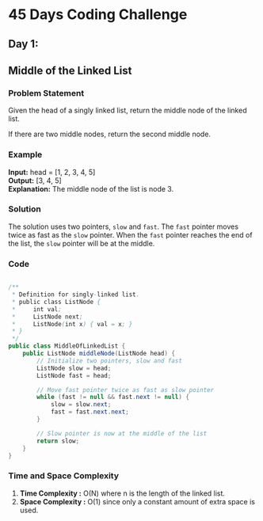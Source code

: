 # 45 Days Coding Challenge

## Day 1:
## Middle of the Linked List

### Problem Statement

Given the head of a singly linked list, return the middle node of the linked list.

If there are two middle nodes, return the second middle node.

### Example

**Input:** head = [1, 2, 3, 4, 5]  
**Output:** [3, 4, 5]  
**Explanation:** The middle node of the list is node 3.

### Solution

The solution uses two pointers, `slow` and `fast`. The `fast` pointer moves twice as fast as the `slow` pointer. When the `fast` pointer reaches the end of the list, the `slow` pointer will be at the middle.

### Code

```java

/**
 * Definition for singly-linked list.
 * public class ListNode {
 *     int val;
 *     ListNode next;
 *     ListNode(int x) { val = x; }
 * }
 */
public class MiddleOfLinkedList {
    public ListNode middleNode(ListNode head) {
        // Initialize two pointers, slow and fast
        ListNode slow = head;
        ListNode fast = head;

        // Move fast pointer twice as fast as slow pointer
        while (fast != null && fast.next != null) {
            slow = slow.next;
            fast = fast.next.next;
        }

        // Slow pointer is now at the middle of the list
        return slow;
    }
}
```

### Time and Space Complexity
1. **Time Complexity :** O(N) where n is the length of the linked list.
1. **Space Complexity :** O(1) since only a constant amount of extra space is used.